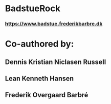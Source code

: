 # BadstueRock

### https://www.badstue.frederikbarbre.dk

# Co-authored by:
## Dennis Kristian Niclasen Russell
## Lean Kenneth Hansen
## Frederik Overgaard Barbré
